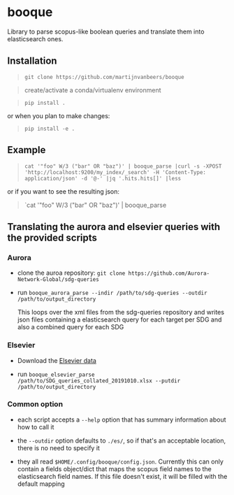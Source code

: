 # booque

Library to parse scopus-like boolean queries and translate them into
elasticsearch ones.

## Installation

> `git clone https://github.com/martijnvanbeers/booque`

> create/activate a conda/virtualenv environment

> `pip install .`

or when you plan to make changes:

> `pip install -e .`

## Example

> `cat '"foo" W/3 ("bar" OR "baz")' | booque_parse |curl -s -XPOST 'http://localhost:9200/my_index/_search' -H 'Content-Type: application/json' -d '@-' |jq '.hits.hits[]' |less`

or if you want to see the resulting json:

> `cat '"foo" W/3 ("bar" OR "baz")' | booque_parse

## Translating the aurora and elsevier queries with the provided scripts

### Aurora

* clone the auroa repository: `git clone https://github.com/Aurora-Network-Global/sdg-queries`

* run `booque_aurora_parse --indir /path/to/sdg-queries --outdir /path/to/output_directory`

  This loops over the xml files from the sdg-queries repository and writes json files containing
  a elasticsearch query for each target per SDG and also a combined query for each SDG

### Elsevier

* Download the [Elsevier data](https://data.mendeley.com/datasets/87txkw7khs/1)

* run `booque_elsevier_parse /path/to/SDG_queries_collated_20191010.xlsx --putdir /path/to/output_directory`

### Common option

* each script accepts a `--help` option that has summary information about how to call it

* the `--outdir` option defaults to `./es/`, so if that's an acceptable location, there is no need to specify it

* they all read `$HOME/.config/booque/config.json`. Currently this can only contain a fields object/dict
  that maps the scopus field names to the elasticsearch field names. If this file doesn't exist, it
  will be filled with the default mapping
